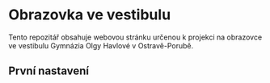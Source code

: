 # Obrazovka ve vestibulu

Tento repozitář obsahuje webovou stránku určenou k projekci na obrazovce ve vestibulu Gymnázia Olgy Havlové v Ostravě-Porubě.

## První nastavení
